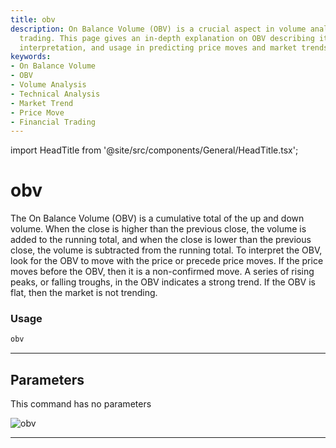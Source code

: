 ```yaml
---
title: obv
description: On Balance Volume (OBV) is a crucial aspect in volume analysis and technical
  trading. This page gives an in-depth explanation on OBV describing its impact, its
  interpretation, and usage in predicting price moves and market trends.
keywords:
- On Balance Volume
- OBV
- Volume Analysis
- Technical Analysis
- Market Trend
- Price Move
- Financial Trading
---
```


import HeadTitle from '@site/src/components/General/HeadTitle.tsx';

<HeadTitle title="obv - Ta - Etf - Reference | OpenBB Terminal Docs" />

# obv

The On Balance Volume (OBV) is a cumulative total of the up and down volume. When the close is higher than the previous close, the volume is added to the running total, and when the close is lower than the previous close, the volume is subtracted from the running total. To interpret the OBV, look for the OBV to move with the price or precede price moves. If the price moves before the OBV, then it is a non-confirmed move. A series of rising peaks, or falling troughs, in the OBV indicates a strong trend. If the OBV is flat, then the market is not trending.

### Usage

```python
obv
```

---

## Parameters

This command has no parameters


![obv](https://user-images.githubusercontent.com/46355364/154311359-edb78587-744f-4e2c-b247-8b9fbf09b01f.png)

---
